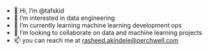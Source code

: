 - 👋 Hi, I’m @tafskid
- 👀 I’m interested in data engineering 
- 🌱 I’m currently learning machine learning development ops
- 💞️ I’m looking to collaborate on data and machine learning projects
- 📫 you can reach me at rasheed.akindele@perchwell.com

<!---
tafskid/tafskid is a ✨ special ✨ repository because its `README.md` (this file) appears on your GitHub profile.
You can click the Preview link to take a look at your changes.
--->
